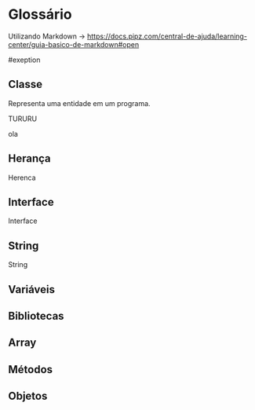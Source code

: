 # Glossário
Utilizando Markdown -> https://docs.pipz.com/central-de-ajuda/learning-center/guia-basico-de-markdown#open

#exeption
## Classe
Representa uma entidade em um programa.

TURURU

ola

## Herança
Herenca
## Interface
Interface
## String
String
## Variáveis
## Bibliotecas
## Array
## Métodos
## Objetos

